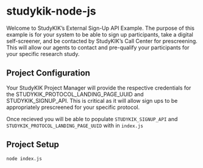 # studykik-node-js

Welcome to StudyKIK’s External Sign-Up API Example. The purpose of this example is for your system to be able to sign up participants, take a digital self-screener, and be contacted by StudyKIK’s Call Center for prescreening. This will allow our agents to contact and pre-qualify your participants for your specific research study.


## Project Configuration

Your StudyKIK Project Manager will provide the respective credentials for the STUDYKIK_PROTOCOL_LANDING_PAGE_UUID and STUDYKIK_SIGNUP_API. This is critical as it will allow sign ups to be appropriately prescreened for your specific protocol.

Once recieved you will be able to populate `STUDYKIK_SIGNUP_API` and `STUDYKIK_PROTOCOL_LANDING_PAGE_UUID` with in `index.js` 

## Project Setup

```sh
node index.js
``` 